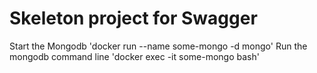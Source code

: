 # Skeleton project for Swagger

Start the Mongodb 'docker run --name some-mongo -d mongo'
Run the mongodb command line 'docker exec -it some-mongo bash'
